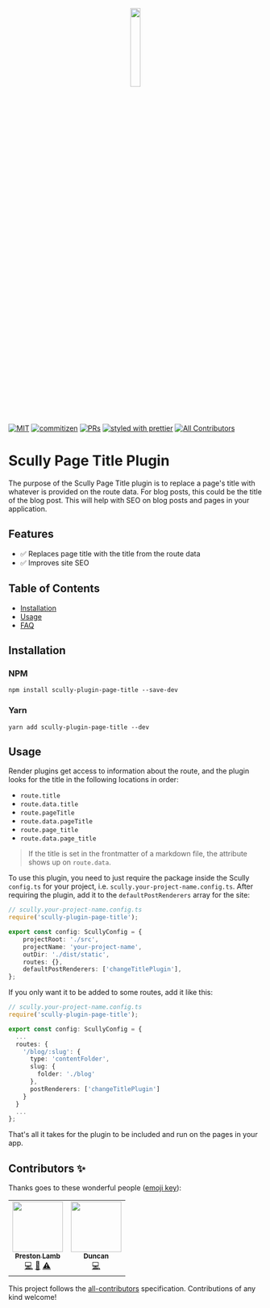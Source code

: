 <p align="center">
 <img width="20%" height="20%" src="https://raw.githubusercontent.com/pjlamb12/scully-plugin-page-title/main/logo.svg">
</p>

<br />

[![MIT](https://img.shields.io/packagist/l/doctrine/orm.svg?style=flat-square)]()
[![commitizen](https://img.shields.io/badge/commitizen-friendly-brightgreen.svg?style=flat-square)]()
[![PRs](https://img.shields.io/badge/PRs-welcome-brightgreen.svg?style=flat-square)]()
[![styled with prettier](https://img.shields.io/badge/styled_with-prettier-ff69b4.svg?style=flat-square)](https://github.com/prettier/prettier)
[![All Contributors](https://img.shields.io/badge/all_contributors-0-orange.svg?style=flat-square)](#contributors-)

# Scully Page Title Plugin

The purpose of the Scully Page Title plugin is to replace a page's title with whatever is provided on the route data. For blog posts, this could be the title of the blog post. This will help with SEO on blog posts and pages in your application.

## Features

- ✅ Replaces page title with the title from the route data
- ✅ Improves site SEO

## Table of Contents

- [Installation](#installation)
- [Usage](#usage)
- [FAQ](#faq)

## Installation

### NPM

`npm install scully-plugin-page-title --save-dev`

### Yarn

`yarn add scully-plugin-page-title --dev`

## Usage

Render plugins get access to information about the route, and the plugin looks for the title in the following locations in order:

- `route.title`
- `route.data.title`
- `route.pageTitle`
- `route.data.pageTitle`
- `route.page_title`
- `route.data.page_title`

> If the title is set in the frontmatter of a markdown file, the attribute shows up on `route.data`.

To use this plugin, you need to just require the package inside the Scully `config.ts` for your project, i.e. `scully.your-project-name.config.ts`. After requiring the plugin, add it to the `defaultPostRenderers` array for the site:

```ts
// scully.your-project-name.config.ts
require('scully-plugin-page-title');

export const config: ScullyConfig = {
	projectRoot: './src',
	projectName: 'your-project-name',
	outDir: './dist/static',
	routes: {},
	defaultPostRenderers: ['changeTitlePlugin'],
};
```

If you only want it to be added to some routes, add it like this:

```ts
// scully.your-project-name.config.ts
require('scully-plugin-page-title');

export const config: ScullyConfig = {
  ...
  routes: {
    '/blog/:slug': {
      type: 'contentFolder',
      slug: {
        folder: './blog'
      },
      postRenderers: ['changeTitlePlugin']
    }
  }
  ...
};
```

That's all it takes for the plugin to be included and run on the pages in your app.

## Contributors ✨

Thanks goes to these wonderful people ([emoji key](https://allcontributors.org/docs/en/emoji-key)):

<!-- ALL-CONTRIBUTORS-LIST:START - Do not remove or modify this section -->
<!-- prettier-ignore-start -->
<!-- markdownlint-disable -->
<table>
  <tr>
    <td align="center"><a href="https://github.com/pjlamb12"><img src="https://avatars3.githubusercontent.com/u/2006222?v=4?s=100" width="100px;" alt=""/><br /><sub><b>Preston Lamb</b></sub></a><br /><a href="https://github.com/pjlamb12/scully-plugin-page-title/commits?author=pjlamb12" title="Code">💻</a> <a href="https://github.com/pjlamb12/scully-plugin-page-title/commits?author=pjlamb12" title="Documentation">📖</a> <a href="https://github.com/pjlamb12/scully-plugin-page-title/commits?author=pjlamb12" title="Tests">⚠️</a></td>
    <td align="center"><a href="https://anglebrackets.dev"><img src="https://avatars.githubusercontent.com/u/1952116?v=4?s=100" width="100px;" alt=""/><br /><sub><b>Duncan</b></sub></a><br /><a href="https://github.com/pjlamb12/scully-plugin-page-title/commits?author=DuncanFaulkner" title="Code">💻</a></td>
  </tr>
</table>

<!-- markdownlint-restore -->
<!-- prettier-ignore-end -->

<!-- ALL-CONTRIBUTORS-LIST:END -->

This project follows the [all-contributors](https://github.com/all-contributors/all-contributors) specification. Contributions of any kind welcome!
